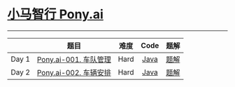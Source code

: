 # [小马智行 Pony.ai](https://leetcode-cn.com/study-plan/ponyai)

--------------------

|           |                                题目                              |  难度  |               Code                  |    题解   |
|  :-----   |    :--------------------------------------------------------:    | :----: |  :------------------------------:  |  :--------: |  
|   Day 1   | [Pony.ai-001. 车队管理](https://leetcode-cn.com/problems/nDTGrx/) |  Hard  | [Java](./teammanage/Solution.java) |  [题解]() |
|   Day 2   | [Pony.ai-002. 车辆安排](https://leetcode-cn.com/problems/aLtKLZ/) |  Hard  | [Java](./carplan/Solution.java)    |  [题解]() |

